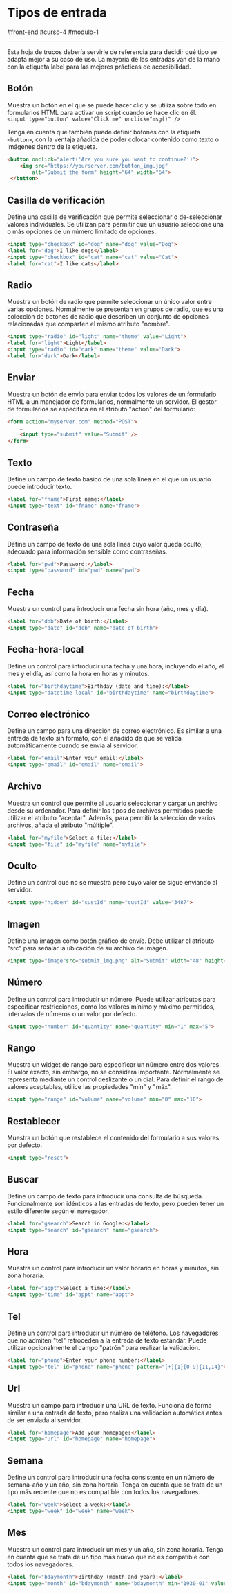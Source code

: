 # Tipos de entrada
#front-end #curso-4 #modulo-1 

---
Esta hoja de trucos debería servirle de referencia para decidir qué tipo se adapta mejor a su caso de uso. La mayoría de las entradas van de la mano con la etiqueta label para las mejores prácticas de accesibilidad.

## Botón
Muestra un botón en el que se puede hacer clic y se utiliza sobre todo en formularios HTML para activar un script cuando se hace clic en él. `<input type="button" value="Click me" onclick="msg()" />`

Tenga en cuenta que también puede definir botones con la etiqueta `<button>`, con la ventaja añadida de poder colocar contenido como texto o imágenes dentro de la etiqueta.
```html
<button onclick="alert('Are you sure you want to continue?')">
	<img src="https://yourserver.com/button_img.jpg"
		alt="Submit the form" height="64" width="64">
 </button>
```
## Casilla de verificación
Define una casilla de verificación que permite seleccionar o de-seleccionar valores individuales. Se utilizan para permitir que un usuario seleccione una o más opciones de un número limitado de opciones.
```html
<input type="checkbox" id="dog" name="dog" value="Dog">
<label for="dog">I like dogs</label>
<input type="checkbox" id="cat" name="cat" value="Cat">
<label for="cat">I like cats</label>
```
## Radio
Muestra un botón de radio que permite seleccionar un único valor entre varias opciones. Normalmente se presentan en grupos de radio, que es una colección de botones de radio que describen un conjunto de opciones relacionadas que comparten el mismo atributo "nombre".
```html
<input type="radio" id="light" name="theme" value="Light">
<label for="light">Light</label>
<input type="radio" id="dark" name="theme" value="Dark">
<label for="dark">Dark</label>
```
## Enviar
Muestra un botón de envío para enviar todos los valores de un formulario HTML a un manejador de formularios, normalmente un servidor. El gestor de formularios se especifica en el atributo "action" del formulario:
```html
<form action="myserver.com" method="POST">
	…
	<input type="submit" value="Submit" />
</form>
```
## Texto
Define un campo de texto básico de una sola línea en el que un usuario puede introducir texto.
```html
<label for="fname">First name:</label>
<input type="text" id="fname" name="fname">
```
## Contraseña
Define un campo de texto de una sola línea cuyo valor queda oculto, adecuado para información sensible como contraseñas.
```html
<label for="pwd">Password:</label>
<input type="password" id="pwd" name="pwd">
```
## Fecha
Muestra un control para introducir una fecha sin hora (año, mes y día).
```html
<label for="dob">Date of birth:</label>
<input type="date" id="dob" name="date of birth">
```
## Fecha-hora-local
Define un control para introducir una fecha y una hora, incluyendo el año, el mes y el día, así como la hora en horas y minutos.
```html
<label for="birthdaytime">Birthday (date and time):</label>
<input type="datetime-local" id="birthdaytime" name="birthdaytime">
```
## Correo electrónico
Define un campo para una dirección de correo electrónico. Es similar a una entrada de texto sin formato, con el añadido de que se valida automáticamente cuando se envía al servidor.
```html
<label for="email">Enter your email:</label>
<input type="email" id="email" name="email">
```
## Archivo
Muestra un control que permite al usuario seleccionar y cargar un archivo desde su ordenador. Para definir los tipos de archivos permitidos puede utilizar el atributo "aceptar". Además, para permitir la selección de varios archivos, añada el atributo "múltiple".
```html
<label for="myfile">Select a file:</label>
<input type="file" id="myfile" name="myfile">
```
## Oculto
Define un control que no se muestra pero cuyo valor se sigue enviando al servidor.
```html
<input type="hidden" id="custId" name="custId" value="3487">
```
## Imagen
Define una imagen como botón gráfico de envío. Debe utilizar el atributo "src" para señalar la ubicación de su archivo de imagen.
```html
<input type="image"src="submit_img.png" alt="Submit" width="48" height="48">
```
## Número
Define un control para introducir un número. Puede utilizar atributos para especificar restricciones, como los valores mínimo y máximo permitidos, intervalos de números o un valor por defecto.
```html
<input type="number" id="quantity" name="quantity" min="1" max="5">
```
## Rango
Muestra un widget de rango para especificar un número entre dos valores. El valor exacto, sin embargo, no se considera importante. Normalmente se representa mediante un control deslizante o un dial. Para definir el rango de valores aceptables, utilice las propiedades "mín" y "máx".
```html
<input type="range" id="volume" name="volume" min="0" max="10">
```
## Restablecer
Muestra un botón que restablece el contenido del formulario a sus valores por defecto.
```html
<input type="reset">
```
## Buscar
Define un campo de texto para introducir una consulta de búsqueda. Funcionalmente son idénticos a las entradas de texto, pero pueden tener un estilo diferente según el navegador.
```html
<label for="gsearch">Search in Google:</label>
<input type="search" id="gsearch" name="gsearch">
```
## Hora
Muestra un control para introducir un valor horario en horas y minutos, sin zona horaria.
```html
<label for="appt">Select a time:</label>
<input type="time" id="appt" name="appt">
```
## Tel
Define un control para introducir un número de teléfono. Los navegadores que no admiten "tel" retroceden a la entrada de texto estándar. Puede utilizar opcionalmente el campo "patrón" para realizar la validación.
```html
<label for="phone">Enter your phone number:</label>
<input type="tel" id="phone" name="phone" pattern="[+]{1}[0-9]{11,14}">
```
## Url
Muestra un campo para introducir una URL de texto. Funciona de forma similar a una entrada de texto, pero realiza una validación automática antes de ser enviada al servidor.
```html
<label for="homepage">Add your homepage:</label>
<input type="url" id="homepage" name="homepage">
```
## Semana
Define un control para introducir una fecha consistente en un número de semana-año y un año, sin zona horaria. Tenga en cuenta que se trata de un tipo más reciente que no es compatible con todos los navegadores.
```html
<label for="week">Select a week:</label>
<input type="week" id="week" name="week">
```
## Mes
Muestra un control para introducir un mes y un año, sin zona horaria. Tenga en cuenta que se trata de un tipo más nuevo que no es compatible con todos los navegadores.
```html
<label for="bdaymonth">Birthday (month and year):</label>
<input type="month" id="bdaymonth" name="bdaymonth" min="1930-01" value="2000-01">
```